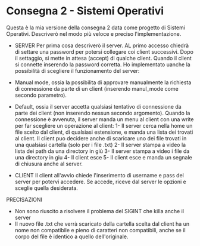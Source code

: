 # Consegna 2 - Sistemi Operativi

Questa è la mia versione della consegna 2 data come progetto di Sistemi Operativi.
Descriverò nel modo più veloce e preciso l'implementazione.

- SERVER
Per prima cosa descriverò il server. AL primo accesso chiedrà di settare una password per potersi collegare coi client successivi.
Dopo il settaggio, si mette in attesa (accept) di qualche client.
Quando il client si connette inserendo la password corretta.
Ho implementato uanche la possibilità di scegliere il funzionamento del server:
- Manual mode, ossia la possibilita di approvare manualmente la richiesta di connessione da parte di un client (inserendo manul_mode come secondo parametro).
- Default, ossia il server accetta qualsiasi tentativo di connessione da parte dei client (non inserendo nessun secondo       argomento).
Quando la connessione è avvenuta, il server manda un menu al client con una write per far scegliere un operazione al client:
1- Il server cerca nella home un file scelto dal client, di qualsiasi estensione, e manda una lista dei trovati al client.
Il client puo decidere anche di scaricare uno dei file trovati in una qualsiasi cartella (solo per i file .txt)
2- Il server stampa a video la lista dei path da una directory in giù
3- Il server stampa a video i file da una directory in giu
4- Il client esce
5- Il client esce e manda un segnale di chiusura anche al server.

- CLIENT
Il client all'avvio chiede l'inserimento di username e pass del server per potervi accedere.
Se accede, riceve dal server le opzioni e sceglie quella desiderata.

PRECISAZIONI
- Non sono riuscito a risolvere il problema del SIGINT che killa anche il server
- Il nuovo file .txt che verrà scaricato della cartella scelta dal client ha un nome non compatibile e pieno di caratteri non compatibili, anche se il corpo del file è identico a quello dell'originale.

